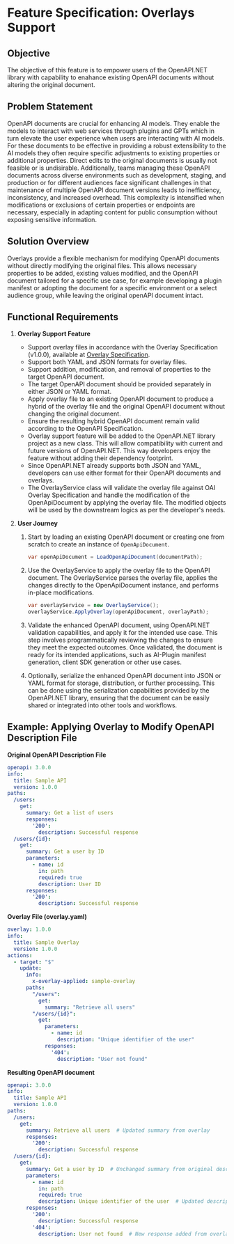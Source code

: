 # Feature Specification: Overlays Support

## Objective
The objective of this feature is to empower users of the OpenAPI.NET library with capability to enahance existing OpenAPI documents without altering the original document.

## Problem Statement
OpenAPI documents are crucial for enhancing AI models. They enable the models to interact with web services through plugins and GPTs which in turn elevate the user experience when users are interacting with AI models. For these documents to be effective in providing a robust extensibility to the AI models they often require specific adjustments to existing properties or additional properties. Direct edits to the original documents is usually not feasible or is undisirable. Additionally, teams managing these OpenAPI documents across diverse environments such as development, staging, and production or for different audiences face significant challenges in that maintenance of multiple OpenAPI document versions leads to inefficiency, inconsistency, and increased overhead. This complexity is intensified when modifications or exclusions of certain properties or endpoints are necessary, especially in adapting content for public consumption without exposing sensitive information.

## Solution Overview
Overlays provide a flexible mechanism for modifying OpenAPI documents without directly modifying the original files. This allows necessary properties to be added, existing values modified, and the OpenAPI document tailored for a specific use case, for example developing a plugin manifest or adopting the document for a specific environment or a select audience group, while leaving the original openAPI document intact.

## Functional Requirements
1. **Overlay Support Feature**
   - Support overlay files in accordance with the Overlay Specification (v1.0.0), available at [Overlay Specification](https://github.com/OAI/Overlay-Specification/blob/3f398c6/versions/1.0.0.md).
   - Support both YAML and JSON formats for overlay files.
   - Support addition, modification, and removal of properties to the target OpenAPI document.
   - The target OpenAPI document should be provided separately in either JSON or YAML format. 
   - Apply overlay file to an existing OpenAPI document to produce a hybrid of the overlay file and the original OpenAPI document without changing the original document.
   - Ensure the resulting hybrid OpenAPI document remain valid according to the OpenAPI Specification.
   - Overlay support feature will be added to the OpenAPI.NET library project as a new class. This will allow compatibility with current and future versions of OpenAPI.NET. This way developers enjoy the feature without adding their dependency footprint.
   - Since OpenAPI.NET already supports both JSON and YAML, developers can use either format for their OpenAPI documents and overlays.
   - The OverlayService class will validate the overlay file against OAI Overlay Specification and handle the modification of the OpenApiDocument by applying the overlay file. The modified objects will be used by the downstream logics as per the developer's needs.
       
  2. **User Journey**
     1. Start by loading an existing OpenAPI document or creating one from scratch to create an instance of `OpenApiDocument`.
        ```csharp
        var openApiDocument = LoadOpenApiDocument(documentPath);

     3. Use the OverlayService to apply the overlay file to the OpenAPI document. The OverlayService parses the overlay file, applies the changes directly to the OpenApiDocument instance, and performs in-place modifications.
         ```csharp
        var overlayService = new OverlayService();
        overlayService.ApplyOverlay(openApiDocument, overlayPath);

     5. Validate the enhanced OpenAPI document, using OpenAPI.NET validation capabilities, and apply it for the intended use case. This step involves programmatically reviewing the changes to ensure they meet the expected outcomes. Once validated, the document is ready for its intended applications, such as AI-Plugin manifest generation, client SDK generation or other use cases.
        
     7. Optionally, serialize the enhanced OpenAPI document into JSON or YAML format for storage, distribution, or further processing. This can be done using the serialization capabilities provided by the OpenAPI.NET library, ensuring that the document can be easily shared or integrated into other tools and workflows.

## Example: Applying Overlay to Modify OpenAPI Description File

**Original OpenAPI Description File**

```yaml
openapi: 3.0.0
info:
  title: Sample API
  version: 1.0.0
paths:
  /users:
    get:
      summary: Get a list of users
      responses:
        '200':
          description: Successful response
  /users/{id}:
    get:
      summary: Get a user by ID
      parameters:
        - name: id
          in: path
          required: true
          description: User ID
      responses:
        '200':
          description: Successful response
```

**Overlay File (overlay.yaml)**

```yaml
overlay: 1.0.0
info:
  title: Sample Overlay
  version: 1.0.0
actions:
  - target: "$"
    update:
      info:
        x-overlay-applied: sample-overlay
      paths:
        "/users":
          get:
            summary: "Retrieve all users"
        "/users/{id}":
          get:
            parameters:
              - name: id
                description: "Unique identifier of the user"
            responses:
              '404':
                description: "User not found"
```

**Resulting OpenAPI document**

```yaml
openapi: 3.0.0
info:
  title: Sample API
  version: 1.0.0
paths:
  /users:
    get:
      summary: Retrieve all users  # Updated summary from overlay
      responses:
        '200':
          description: Successful response
  /users/{id}:
    get:
      summary: Get a user by ID  # Unchanged summary from original description
      parameters:
        - name: id
          in: path
          required: true
          description: Unique identifier of the user  # Updated description from overlay
      responses:
        '200':
          description: Successful response
        '404':
          description: User not found  # New response added from overlay
```
